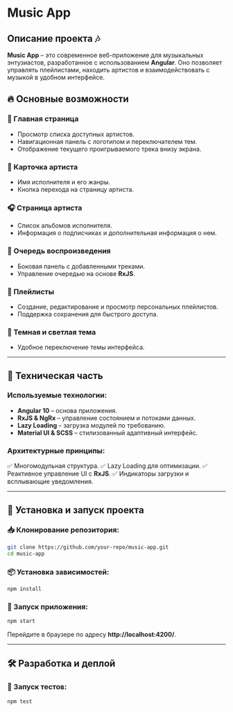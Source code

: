 # Music App

## Описание проекта 🎶
**Music App** – это современное веб-приложение для музыкальных энтузиастов, разработанное с использованием **Angular**. Оно позволяет управлять плейлистами, находить артистов и взаимодействовать с музыкой в удобном интерфейсе.

## 🔥 Основные возможности

### 🎵 Главная страница
- Просмотр списка доступных артистов.
- Навигационная панель с логотипом и переключателем тем.
- Отображение текущего проигрываемого трека внизу экрана.

### 🎤 Карточка артиста
- Имя исполнителя и его жанры.
- Кнопка перехода на страницу артиста.

### 🎧 Страница артиста
- Список альбомов исполнителя.
- Информация о подписчиках и дополнительная информация о нем.

### 🎼 Очередь воспроизведения
- Боковая панель с добавленными треками.
- Управление очередью на основе **RxJS**.

### 📁 Плейлисты
- Создание, редактирование и просмотр персональных плейлистов.
- Поддержка сохранения для быстрого доступа.

### 🌙 Темная и светлая тема
- Удобное переключение темы интерфейса.

---

## 🚀 Техническая часть

### Используемые технологии:
- **Angular 10** – основа приложения.
- **RxJS & NgRx** – управление состоянием и потоками данных.
- **Lazy Loading** – загрузка модулей по требованию.
- **Material UI & SCSS** – стилизованный адаптивный интерфейс.

### Архитектурные принципы:
✅ Многомодульная структура.
✅ Lazy Loading для оптимизации.
✅ Реактивное управление UI с **RxJS**.
✅ Индикаторы загрузки и всплывающие уведомления.

---

## 📌 Установка и запуск проекта

### 📥 Клонирование репозитория:
```sh
git clone https://github.com/your-repo/music-app.git
cd music-app
```

### 📦 Установка зависимостей:
```sh
npm install
```

### 🏃 Запуск приложения:
```sh
npm start
```
Перейдите в браузере по адресу **http://localhost:4200/**.

---

## 🛠️ Разработка и деплой
### 📌 Запуск тестов:
```sh
npm test
```


